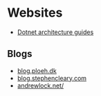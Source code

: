 # Websites

- [Dotnet architecture guides](https://dotnet.microsoft.com/learn/dotnet/architecture-guides)

## Blogs

- [blog.ploeh.dk](https://blog.ploeh.dk/)
- [blog.stephencleary.com](https://blog.stephencleary.com/)
- [andrewlock.net/](https://andrewlock.net/)
